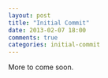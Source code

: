 ```yaml
---
layout: post
title: "Initial Commit"
date: 2013-02-07 18:00
comments: true
categories: initial-commit
---
```


More to come soon.
